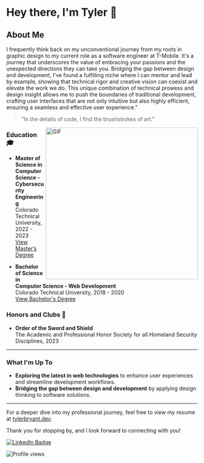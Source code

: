 # Hey there, I'm Tyler 👋

## About Me

I frequently think back on my unconventional journey from my roots in graphic design to my current role as a software engineer at T-Mobile. It's a journey that underscores the value of embracing your passions and the unexpected directions they can take you. Bridging the gap between design and development, I've found a fulfilling niche where I can mentor and lead by example, showing that technical rigor and creative vision can coexist and elevate the work we do. This unique combination of technical prowess and design insight allows me to push the boundaries of traditional development, crafting user interfaces that are not only intuitive but also highly efficient, ensuring a seamless and effective user experience."
> "In the details of code, I find the brushstrokes of art."

<img align="right" alt="GIF" src="https://nebula.wsimg.com/48c77fd98dec8af88028cd4b0caa86d0?AccessKeyId=676C51B999F23A619BF8&disposition=0&alloworigin=1" width="400" height="auto" />

### Education 🎓

- **Master of Science in Computer Science - Cybersecurity Engineering**  
  Colorado Technical University, 2022 - 2023  
  [View Master’s Degree](https://www.parchment.com/u/award/5dff4d6b637b4e3aa4876d07c96cc9f9)

- **Bachelor of Science in Computer Science - Web Development**  
  Colorado Technical University, 2018 - 2020  
  [View Bachelor's Degree](https://www.parchment.com/u/award/8c09c9a9d8919ecf70edf617055617a8)

### Honors and Clubs 🏅
- **Order of the Sword and Shield**  
  The Academic and Professional Honor Society for all Homeland Security Disciplines, 2023

---


### What I'm Up To

- **Exploring the latest in web technologies** to enhance user experiences and streamline development workflows.
- **Bridging the gap between design and development** by applying design thinking to software solutions.

---
For a deeper dive into my professional journey, feel free to view my resume at [tylerbryant.dev](https://tylerbryant.dev).


Thank you for stopping by, and I look forward to connecting with you!

[![LinkedIn Badge](https://img.shields.io/badge/-Connect_on_LinkedIn-blue?style=flat-square&logo=Linkedin&logoColor=white&link=https://www.linkedin.com/in/bryantdesigns/)](https://www.linkedin.com/in/bryantdesigns/)

![Profile views](https://gpvc.arturio.dev/BryantDesigns)
